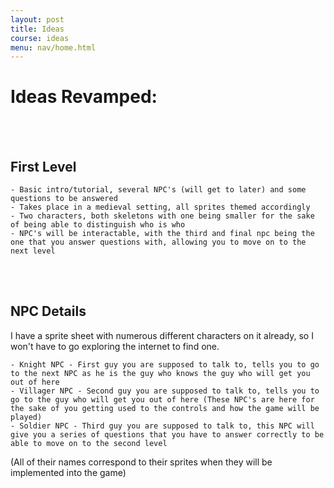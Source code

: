 ```yaml
---
layout: post
title: Ideas
course: ideas 
menu: nav/home.html
---
```

# Ideas Revamped:
 
<br>
<br>

## First Level

    - Basic intro/tutorial, several NPC's (will get to later) and some questions to be answered
    - Takes place in a medieval setting, all sprites themed accordingly 
    - Two characters, both skeletons with one being smaller for the sake of being able to distinguish who is who
    - NPC's will be interactable, with the third and final npc being the one that you answer questions with, allowing you to move on to the next level
    
<br>
<br>

## NPC Details 

I have a sprite sheet with numerous different characters on it already, so I won't have to go exploring the internet to find one.

    - Knight NPC - First guy you are supposed to talk to, tells you to go to the next NPC as he is the guy who knows the guy who will get you out of here 
    - Villager NPC - Second guy you are supposed to talk to, tells you to go to the guy who will get you out of here (These NPC's are here for the sake of you getting used to the controls and how the game will be played) 
    - Soldier NPC - Third guy you are supposed to talk to, this NPC will give you a series of questions that you have to answer correctly to be able to move on to the second level 

(All of their names correspond to their sprites when they will be implemented into the game) 

